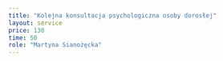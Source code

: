 ```yaml
---
title: "Kolejna konsultacja psychologiczna osoby dorosłej"
layout: service
price: 130
time: 50
role: "Martyna Sianożęcka"
---
```



